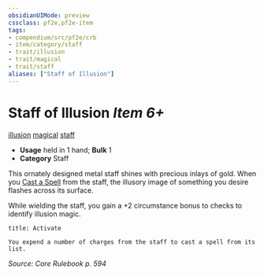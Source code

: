 ```yaml
---
obsidianUIMode: preview
cssclass: pf2e,pf2e-item
tags:
- compendium/src/pf2e/crb
- item/category/staff
- trait/illusion
- trait/magical
- trait/staff
aliases: ["Staff of Illusion"]
---
```

# Staff of Illusion *Item 6+*  
[illusion](/rules/traits/illusion.md)  [magical](/rules/traits/magical.md)  [staff](/rules/traits/staff.md)  

- **Usage** held in 1 hand; **Bulk** 1
- **Category** Staff

This ornately designed metal staff shines with precious inlays of gold. When you [Cast a Spell](/rules/actions/cast-a-spell.md) from the staff, the illusory image of something you desire flashes across its surface.

While wielding the staff, you gain a +2 circumstance bonus to checks to identify illusion magic.

```ad-embed-ability
title: Activate

You expend a number of charges from the staff to cast a spell from its list.
```

*Source: Core Rulebook p. 594*